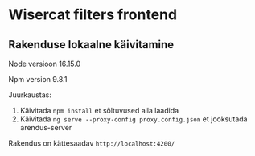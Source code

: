 # Wisercat filters frontend

## Rakenduse lokaalne käivitamine

Node versioon 16.15.0

Npm version 9.8.1

Juurkaustas:

1. Käivitada `npm install` et sõltuvused alla laadida
2. Käivitada `ng serve --proxy-config proxy.config.json` et jooksutada arendus-server

Rakendus on kättesaadav `http://localhost:4200/`



